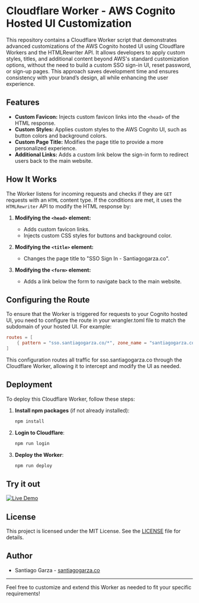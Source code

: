 
# Cloudflare Worker - AWS Cognito Hosted UI Customization

This repository contains a Cloudflare Worker script that demonstrates advanced customizations of the AWS Cognito hosted UI using Cloudflare Workers and the HTMLRewriter API. It allows developers to apply custom styles, titles, and additional content beyond AWS's standard customization options, without the need to build a custom SSO sign-in UI, reset password, or sign-up pages. This approach saves development time and ensures consistency with your brand’s design, all while enhancing the user experience.

## Features

- **Custom Favicon:** Injects custom favicon links into the `<head>` of the HTML response.
- **Custom Styles:** Applies custom styles to the AWS Cognito UI, such as button colors and background colors.
- **Custom Page Title:** Modifies the page title to provide a more personalized experience.
- **Additional Links:** Adds a custom link below the sign-in form to redirect users back to the main website.

## How It Works

The Worker listens for incoming requests and checks if they are `GET` requests with an `HTML` content type. If the conditions are met, it uses the `HTMLRewriter` API to modify the HTML response by:

1. **Modifying the `<head>` element:**
   - Adds custom favicon links.
   - Injects custom CSS styles for buttons and background color.

2. **Modifying the `<title>` element:**
   - Changes the page title to "SSO Sign In - Santiagogarza.co".

3. **Modifying the `<form>` element:**
   - Adds a link below the form to navigate back to the main website.

## Configuring the Route

To ensure that the Worker is triggered for requests to your Cognito hosted UI, you need to configure the route in your wrangler.toml file to match the subdomain of your hosted UI. For example:

```toml
routes = [
    { pattern = "sso.santiagogarza.co/*", zone_name = "santiagogarza.co"}
]
```
This configuration routes all traffic for sso.santiagogarza.co through the Cloudflare Worker, allowing it to intercept and modify the UI as needed.

## Deployment

To deploy this Cloudflare Worker, follow these steps:

1. **Install npm packages** (if not already installed):
   ```bash
   npm install
   ```

2. **Login to Cloudflare**:
   ```bash
   npm run login
   ```

3. **Deploy the Worker**:
   ```bash
   npm run deploy
   ```


## Try it out

[![Live Demo](https://img.shields.io/badge/Live%20Demo-EF2D5E?style=for-the-badge&logoColor=white)](https://sso.santiagogarza.co/login?response_type=code&client_id=1o82uvnv0ljg3guvgb59f89tkr&redirect_uri=https%3A%2F%2Fwww.santiagogarza.co%2Fcallback%2F&state=https%3A%2F%2Fwww.santiagogarza.co)

## License

This project is licensed under the MIT License. See the [LICENSE](LICENSE) file for details.

## Author

- Santiago Garza - [santiagogarza.co](https://www.santiagogarza.co/)

---

Feel free to customize and extend this Worker as needed to fit your specific requirements!
